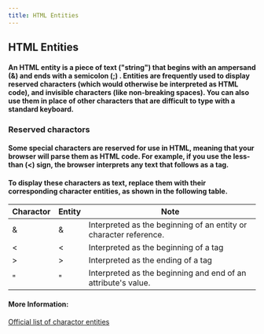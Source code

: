 ```yaml
---
title: HTML Entities
---
```

## HTML Entities

<!-- The article goes here, in GitHub-flavored Markdown. Feel free to add YouTube videos, images, and CodePen/JSBin embeds  -->
#### An HTML entity is a piece of text ("string") that begins with an ampersand (&) and ends with a semicolon (;) . Entities are frequently used to display reserved characters (which would otherwise be interpreted as HTML code), and invisible characters (like non-breaking spaces). You can also use them in place of other characters that are difficult to type with a standard keyboard. 

### **Reserved charactors**
#### Some special characters are reserved for use in HTML, meaning that your browser will parse them as HTML code. For example, if you use the less-than (<) sign, the browser interprets any text that follows as a tag.

#### To display these characters as text, replace them with their corresponding character entities, as shown in the following table.

| Charactor | Entity | Note       |
|-----------|--------|------------|
|&          |&amp;   |Interpreted as the beginning of an entity or character reference.|
|<          |&lt;    |Interpreted as the beginning of a tag|
|>          |&gt;    |Interpreted as the ending of a tag|
|"          |&quot;  |Interpreted as the beginning and end of an attribute's value.|

#### More Information:
<!-- Please add any articles you think might be helpful to read before writing the article -->
[Official list of charactor entities](https://dev.w3.org/html5/html-author/charref)


